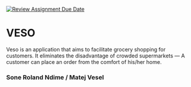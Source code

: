 [![Review Assignment Due Date](https://classroom.github.com/assets/deadline-readme-button-22041afd0340ce965d47ae6ef1cefeee28c7c493a6346c4f15d667ab976d596c.svg)](https://classroom.github.com/a/twPj_hbU)
# VESO
Veso is an application that aims to facilitate grocery shopping for customers. It eliminates the disadvantage of crowded supermarkets — A customer can place an order from the comfort of his/her home.

### Sone Roland Ndime / Matej Vesel
